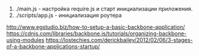1. ./main.js - настройка require.js и старт инициализации приложения.
2. ./scripts/app.js -  инициализация роутера

http://www.egstudio.biz/how-to-setup-a-basic-backbone-application/
https://cdnjs.com/libraries/backbone.js/tutorials/organizing-backbone-using-modules
https://lostechies.com/derickbailey/2012/02/06/3-stages-of-a-backbone-applications-startup/